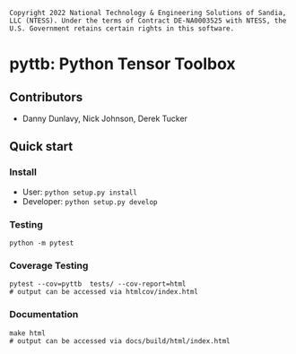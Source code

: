 ```
Copyright 2022 National Technology & Engineering Solutions of Sandia,
LLC (NTESS). Under the terms of Contract DE-NA0003525 with NTESS, the
U.S. Government retains certain rights in this software.
```

# pyttb: Python Tensor Toolbox

## Contributors
* Danny Dunlavy, Nick Johnson, Derek Tucker

## Quick start

### Install
* User: ```python setup.py install```
* Developer: ```python setup.py develop```

### Testing
```
python -m pytest
```

### Coverage Testing
```
pytest --cov=pyttb  tests/ --cov-report=html
# output can be accessed via htmlcov/index.html
```

### Documentation
```
make html
# output can be accessed via docs/build/html/index.html
```

